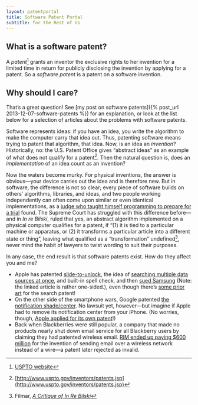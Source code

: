 ```yaml
---
layout: patentportal
title: Software Patent Portal
subtitle: for the Rest of Us
---
```


## What is a software patent?

A <dfn>patent</dfn>[^1] grants an inventor the exclusive rights to her
invention for a limited time in return for publicly disclosing the invention
by applying for a patent. So a <dfn>software patent</dfn> is a patent on a
software invention.

## Why should I care?

That’s a great question! See
[my post on software patents]({% post_url 2013-12-07-software-patents %})
for an explanation, or look at the list
below for a selection of articles about the problems with software patents.

Software represents ideas: if you have an idea, you write the algorithm to
make the computer carry that idea out. Thus, patenting software means trying
to patent that algorithm, that idea. Now, is an idea an *invention*?
Historically, no: the U.S. Patent Office gives “abstract ideas” as an
example of what does not qualify for a patent[^2]. Then the natural question
is, does an *implementation* of an idea count as an invention?

Now the waters become murky. For physical inventions, the answer is
obvious—your device carries out the idea and is therefore new. But in
software, the difference is not so clear; every piece of software builds on
others’ algorithms, libraries, and ideas, and two people working
independently can often come upon similar or even identical implementations,
as a
[judge who taught himself programming to prepare for a trial](http://news.cnet.com/8301-1035_3-57445082-94/judge-william-alsup-master-of-the-court-and-java/)
found. The Supreme Court has struggled with this difference before—and in
*In re Bilski*, ruled that yes, an abstract algorithm implemented on a
physical computer qualifies for a patent, if “(1) it is tied to a particular
machine or apparatus, or (2) it transforms a particular article into a
different state or thing”, leaving what qualified as a “transformation”
undefined[^3], never mind the habit of lawyers to twist wording to suit
their purposes.

In any case, the end result is that software patents exist. How do they
affect you and me?

- Apple has patented
  [slide-to-unlock](http://patft.uspto.gov/netacgi/nph-Parser?Sect1=PTO1&Sect2=HITOFF&d=PALL&p=1&u=%2Fnetahtml%2FPTO%2Fsrchnum.htm&r=1&f=G&l=50&s1=8,046,721.PN.&OS=PN/8,046,721&RS=PN/8,046,721),
  the idea of
  [searching multiple data sources at once](http://patft.uspto.gov/netacgi/nph-Parser?Sect2=PTO1&Sect2=HITOFF&p=1&u=/netahtml/PTO/search-bool.html&r=1&f=G&l=50&d=PALL&RefSrch=yes&Query=PN/8086604),
  and built-in spell check, and then
  [sued Samsung](http://www.businessinsider.com/apple-sues-samsumg-for-slide-to-unlock-2012-2) (Note:
  the linked article is rather one-sided.), even though there’s
  [some prior art](http://patents.stackexchange.com/questions/699/prior-art-for-apples-unified-search-patent)
  for the search patent!
- On the other side of the smartphone wars, Google patented
  [the notification shade/center](http://www.google.com/patents/US20090249247). No
  lawsuit yet, however—but imagine if Apple had to remove its notification
  center from your iPhone. (No worries, though,
  [Apple applied for its own patent](https://www.google.com/patents/WO2012170446A3)!)
- Back when Blackberries were still popular, a company that made no products
  nearly shut down email service for all Blackberry users by claiming they
  had patented wireless
  email. [RIM ended up paying $600 million](http://money.cnn.com/2006/03/03/technology/rimm_ntp/)
  for the invention of sending email over a wireless network instead of a
  wire—a patent later rejected as invalid.

<!--I couldn't have told you the first thing about Java before this problem. I -->
<!--have done, and still do, a significant amount of programming in other -->
<!--languages. __I've written blocks of code like rangeCheck a hundred times -->
<!--before. I could do it, you could do it.__ The idea that someone would copy -->
<!--that when they could do it themselves just as fast, it was an -->
<!--accident. There's no way you could say that was speeding them along to the -->
<!--marketplace. You're one of the best lawyers in America, how could you even -->
<!--make that kind of argument? -->

<!-- —Judge Alsup, in *Oracle v Google* (emphasis added) -->

[^1]: [USPTO website](http://www.uspto.gov/main/glossary/#patent)
[^2]: [http://www.uspto.gov/inventors/patents.jsp](http://www.uspto.gov/inventors/patents.jsp)
[^3]: Filmar, [*A Critique of In Re Bilski*](http://papers.ssrn.com/sol3/papers.cfm?abstract_id=2252263)
